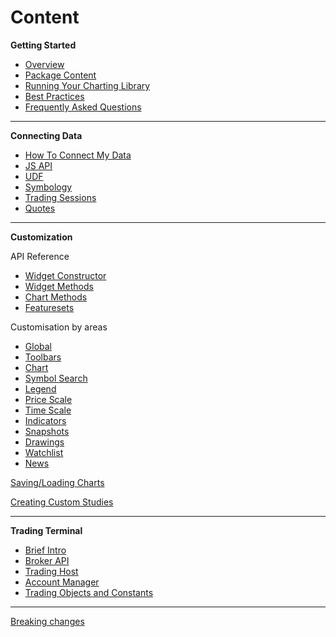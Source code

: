 # Content

**Getting Started**

* [Overview](Home)
* [Package Content](Package-Content)
* [Running Your Charting Library](Running-Your-Charting-Library)
* [Best Practices](Best-Practices)
* [Frequently Asked Questions](Frequently-Asked-Questions)

***

**Connecting Data**
* [How To Connect My Data](How-To-Connect-My-Data)
* [JS API](JS-Api)
* [UDF](UDF)
* [Symbology](Symbology)
* [Trading Sessions](Trading-Sessions)
* [Quotes](Quotes)

***

**Customization**

API Reference

* [Widget Constructor](Widget-Constructor)
* [Widget Methods](Widget-Methods)
* [Chart Methods](Chart-Methods)
* [Featuresets](Featuresets)

Customisation by areas

* [Global](Global)
* [Toolbars](Toolbars)
* [Chart](Chart)
* [Symbol Search](Symbol-Search)
* [Legend](Legend)
* [Price Scale](Price-Scale)
* [Time Scale](Time-Scale)
* [Indicators](Indicators)
* [Snapshots](Snapshots)
* [Drawings](Drawings)
* [Watchlist](Watch-List)
* [News](News)

[Saving/Loading Charts](Saving-and-Loading-Charts)

[Creating Custom Studies](Creating-Custom-Studies)

***

**Trading Terminal**

* [Brief Intro](Trading-Terminal)
* [Broker API](Broker-API)
* [Trading Host](Trading-Host)
* [Account Manager](Account-Manager)
* [Trading Objects and Constants](Trading-Objects-and-Constants)

***

[Breaking changes](Breaking-Changes)

